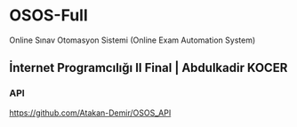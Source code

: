 # OSOS-Full
 Online Sınav Otomasyon Sistemi (Online Exam Automation System)

## İnternet Programcılığı II Final | Abdulkadir KOCER 


### API
https://github.com/Atakan-Demir/OSOS_API
